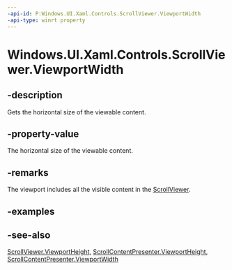 ```yaml
---
-api-id: P:Windows.UI.Xaml.Controls.ScrollViewer.ViewportWidth
-api-type: winrt property
---
```


<!-- Property syntax
public double ViewportWidth { get; }
-->

# Windows.UI.Xaml.Controls.ScrollViewer.ViewportWidth

## -description
Gets the horizontal size of the viewable content.



## -property-value
The horizontal size of the viewable content.

## -remarks
The viewport includes all the visible content in the [ScrollViewer](scrollviewer.md).

## -examples

## -see-also
[ScrollViewer.ViewportHeight](scrollviewer_viewportheight.md), [ScrollContentPresenter.ViewportHeight](scrollcontentpresenter_viewportheight.md), [ScrollContentPresenter.ViewportWidth](scrollcontentpresenter_viewportwidth.md)

